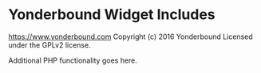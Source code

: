 # Yonderbound Widget Includes #
https://www.yonderbound.com
Copyright (c) 2016 Yonderbound
Licensed under the GPLv2 license.

Additional PHP functionality goes here.